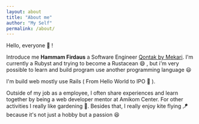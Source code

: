 ```yaml
---
layout: about
title: "About me"
author: "My Self"
permalink: /about/
---
```


Hello, everyone 👋 !

Introduce me **Hammam Firdaus** a Software Engineer [Qontak by Mekari](https://mekari.com/produk/qontak/). I'm currently a Rubyst and trying to become a Rustacean 😄 , but i'm very possible to learn and build program use another programming language 😃

I'm build web mostly use Rails ( From Hello World to IPO 🤟 ).

Outside of my job as a employee, I often share experiences and learn together by being a web developer mentor at Amikom Center. For other activities I really like gardening 🌱. Besides that, I really enjoy kite flying 🪁  because it's not just a hobby but a passion 😆